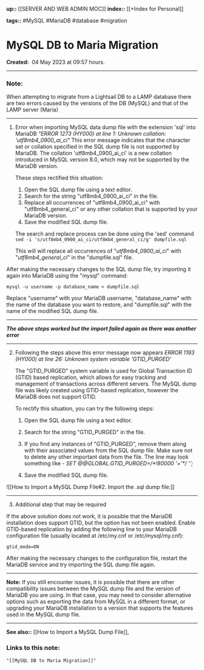 **up::** [[SERVER AND WEB ADMIN MOC]]
**index::** [[+Index for Personal]]
 

**tags::** #MySQL #MariaDB #database #migration 

# MySQL DB to Maria Migration

**Created:**  04 May 2023 at  09:57 hours.

___
### Note:
When attempting to migrate from a Lightsail DB to a LAMP database there are two errors caused by the versions of the DB (MySQL)  and that of the LAMP server (Maria)

---
1. Error when importing MySQL data dump file with the extension 'sql' into MariaDB 
   *"ERROR 1273 (HY000) at line 1: Unknown collation: 'utf8mb4_0900_ai_ci"*
   This error message indicates that the character set or collation specified in the SQL dump file is not supported by MariaDB. The collation 'utf8mb4_0900_ai_ci' is a new collation introduced in MySQL version 8.0, which may not be supported by the MariaDB version. 
   
   These steps rectified this situation:

	1.  Open the SQL dump file using a text editor.
	2.  Search for the string "utf8mb4_0900_ai_ci" in the file.
	3.  Replace all occurrences of "utf8mb4_0900_ai_ci" with "utf8mb4_general_ci" or any other collation that is supported by your MariaDB version.
	4.  Save the modified SQL dump file.

	 The search and replace process can be done using the 'sed' command
	`sed -i 's/utf8mb4_0900_ai_ci/utf8mb4_general_ci/g' dumpfile.sql`

	This will will replace all occurrences of "*utf8mb4_0900_ai_ci*" with "*utf8mb4_general_ci*" in the "dumpfile.sql" file.

After making the necessary changes to the SQL dump file, try importing it again into MariaDB using the "mysql" command:

`mysql -u username -p database_name < dumpfile.sql`

Replace "username" with your MariaDB username, "database_name" with the name of the database you want to restore, and "dumpfile.sql" with the name of the modified SQL dump file.

--------------
***The above steps worked but the import failed again as there was another error***

---
2. Following the steps above this error message now appears 
   *ERROR 1193 (HY000) at line 26: Unknown system variable 'GTID_PURGED'*
   
   The "GTID_PURGED" system variable is used for Global Transaction ID (GTID) based replication, which allows for easy tracking and management of transactions across different servers. The MySQL dump file was likely created using GTID-based replication, however the MariaDB does not support GTID.

	To rectify this situation, you can try the following steps:
	
	1.  Open the SQL dump file using a text editor.
	2.  Search for the string "GTID_PURGED" in the file.
	3.  If you find any instances of "GTID_PURGED", remove them along with their associated values from the SQL dump file. Make sure not to delete any other important data from the file.
	   The line may look  something like - 
	   *SET @@GLOBAL.GTID_PURGED=/\*!80000 '+'\*/ '';*

	4.  Save the modified SQL dump file.

![[How to Import a MySQL Dump File#2. Import the .sql dump file:]]

---
3. Additional step that may be required

If the above solution does not work, it is possible that the MariaDB installation does support GTID, but the option has not been enabled. 
Enable GTID-based replication by adding the following line to your MariaDB configuration file (usually located at /etc/my.cnf or /etc/mysql/my.cnf):

`gtid_mode=ON`

After making the necessary changes to the configuration file, restart the MariaDB service and try importing the SQL dump file again.


---

**Note:** If you still encounter issues, it is possible that there are other compatibility issues between the MySQL dump file and the version of MariaDB you are using. In that case, you may need to consider alternative options such as exporting the data from MySQL in a different format, or upgrading your MariaDB installation to a version that supports the features used in the MySQL dump file.

---

**See also::** [[How to Import a MySQL Dump File]],  

### Links to this note:
```query
"[[MySQL DB to Maria Migration]]"
```


